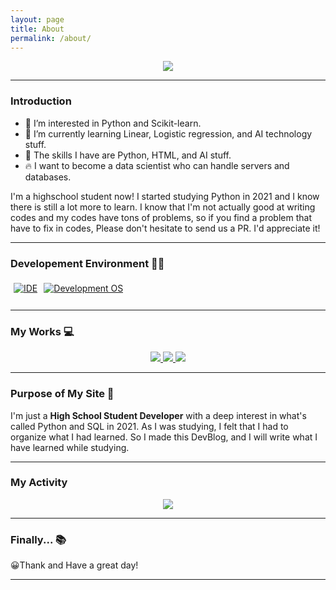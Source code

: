 ```yaml
---
layout: page
title: About
permalink: /about/
---
```


<p align="center">
  <img src="https://capsule-render.vercel.app/api?type=waving&color=random&height=300&section=header&text=Charlesbrown%20K&fontSize=90&animation=fadeIn&fontAlignY=38&desc=Welcome!&descAlignY=51&descAlign=62">
</p>
<hr>
<h3> Introduction </h3>

- 👀 I’m interested in Python and Scikit-learn.
- 🌱 I’m currently learning Linear, Logistic regression, and AI technology stuff.
- 🔧 The skills I have are Python, HTML, and AI stuff.
- 🔥 I want to become a data scientist who can handle servers and databases.

I'm a highschool student now! I started studying Python in 2021 and I know there is still a lot more to learn. I know that I'm not actually good at writing codes and my codes have tons of problems, so if you find a problem that have to fix in codes, Please don't hesitate to send us a PR. I'd appreciate it!
<hr>
<h3> Developement Environment 👨‍💻 </h3>

<div style="float:left; padding:5px;">
  <a href="https://code.visualstudio.com/">
    <img alt="IDE" src="https://img.shields.io/badge/Visual_Studio-5C2D91?style=for-the-badge&logo=visual%20studio&logoColor=white">
  </a>
</div>
<div style="float:left; padding:5px;">
  <a href="https://www.linuxmint.com/download.php">
    <img alt="Development OS" src="https://img.shields.io/badge/Linux_Mint-87CF3E?style=for-the-badge&logo=linux-mint&logoColor=white">
  </a>
</div>
<br>
<br>
<hr>
<h3> My Works 💻 </h3>

<p align="center">
  <a href="https://github.com/CharlesbrownK/CNN-based-Road-Detection">
          <img src="https://github-readme-stats.vercel.app/api/pin/?username=charlesbrownk&repo=CNN-based-Road-Detection&theme=moltack&show_owner=True">
  </a>
  <a href="https://github.com/CharlesbrownK/py_GTA5">
          <img src="https://github-readme-stats.vercel.app/api/pin/?username=charlesbrownk&repo=py_GTA5&theme=moltack&show_owner=True">
  </a>
  <a href="https://github.com/CharlesbrownK/Python_Web_Crawlings">
      <img src="https://github-readme-stats.vercel.app/api/pin/?username=charlesbrownk&repo=Python_Web_Crawlings&theme=moltack&show_owner=True">
  </a>
</p>
<hr>
<h3> Purpose of My Site 📐 </h3>

I'm just a **High School Student Developer** with a deep interest in what's called Python and SQL in 2021.
As I was studying, I felt that I had to organize what I had learned. So I made this DevBlog, and I will write what I have learned while studying.
<hr>
<h3> My Activity </h3>
<p  align="center">
  <a><img src="https://ghchart.rshah.org/CharlesbrownK"></a>
</p>
<hr>
<h3> Finally... 📚 </h3>

😀Thank and Have a great day!

<hr>

<script src="https://utteranc.es/client.js"
        repo="CharlesbrownK/Charlesbrownk.github.io"
        issue-term="url"
        label="blog-comment"
        theme="github-light"
        crossorigin="anonymous"
        async>
</script>
